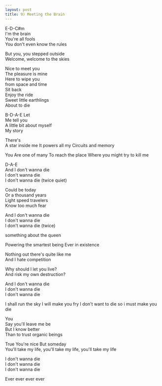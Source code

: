 ```yaml
---
layout: post
title: 9) Meeting the Brain
---
```


E-D-C#m  
I'm the brain  
You're all fools  
You don't even know the rules    

But you, you stepped outside  
Welcome, welcome to the skies  

Nice to meet you  
The pleasure is mine  
Here to wipe you  
from space and time  
Sit back  
Enjoy the ride  
Sweet little earthlings  
About to die  

B-D-A-E
Let  
Me tell you  
A little bit about myself  
My story  

There's  
A star inside me
It powers all my
Circuits and memory 

You
Are one of many
To reach the place
Where you might try to kill me

D-A-E  
And I don't wanna die  
I don't wanna die  
I don't wanna die (twice quiet)  

Could be today  
Or a thousand years  
Light speed travelers  
Know too much fear  

And I don't wanna die  
I don't wanna die  
I don't wanna die (twice)  

something about the queen  

Powering the smartest being
Ever in existence

Nothing out there's quite like me  
And I hate competition  

Why should I let you live?  
And risk my own destruction?  

And I don't wanna die  
I don't wanna die  
I don't wanna die  

I shall run the sky
I will make you fry
I don't want to die
so i must make you die


You  
Say you'll leave me be  
But I know better  
Than to trust organic beings  

True
You're nice
But someday  
You'll take my life, you'll take my life, you'll take my life  

I don't wanna die  
I don't wanna die  
I don't wanna die  

Ever ever ever ever  